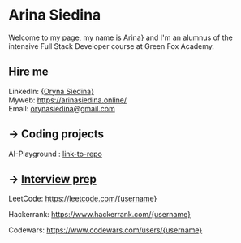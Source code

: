 # Arina Siedina

Welcome to my page, my name is Arina} and I'm an alumnus of the intensive Full Stack Developer course at Green Fox Academy.

## Hire me
LinkedIn: [{Oryna Siedina}](https://www.linkedin.com/in/siedina-oryna-43a539286/)</br>
Myweb: https://arinasiedina.online/  
Email: orynasiedina@gmail.com  

## &rarr; Coding projects
AI-Playground : [link-to-repo](https://github.com/OrynaSiedina/AIplayground)

## &rarr; [Interview prep](https://github.com/green-fox-academy/teaching-materials/tree/master/interview)
LeetCode: https://leetcode.com/{username}

Hackerrank: https://www.hackerrank.com/{username}

Codewars: https://www.codewars.com/users/{username}



